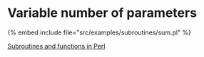 # Variable number of parameters

{% embed include file="src/examples/subroutines/sum.pl" %}

[Subroutines and functions in Perl](https://perlmaven.com/subroutines-and-functions-in-perl)

